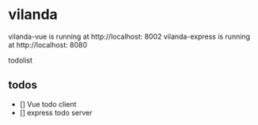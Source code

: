 # vilanda

vilanda-vue is running at http://localhost: 8002
vilanda-express is running at http://localhost: 8080

todolist

## todos

- [] Vue todo client
- [] express todo server
